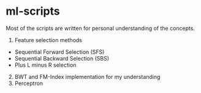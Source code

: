 ml-scripts
===============

Most of the scripts are written for personal understanding of the concepts.

1. Feature selection methods
  * Sequential Forward Selection (SFS)
  * Sequential Backward Selection (SBS)
  * Plus L minus R selection
2. BWT and FM-Index implementation for my understanding
3. Perceptron
